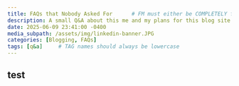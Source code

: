 ```yaml
---
title: FAQs that Nobody Asked For      # FM must either be COMPLETELY filled out or EMPTY between the lines for site to not break
description: A small Q&A about this me and my plans for this blog site.
date: 2025-06-09 23:41:00 -0400
media_subpath: /assets/img/linkedin-banner.JPG
categories: [Blogging, FAQs]
tags: [q&a]     # TAG names should always be lowercase
---
```


## test
